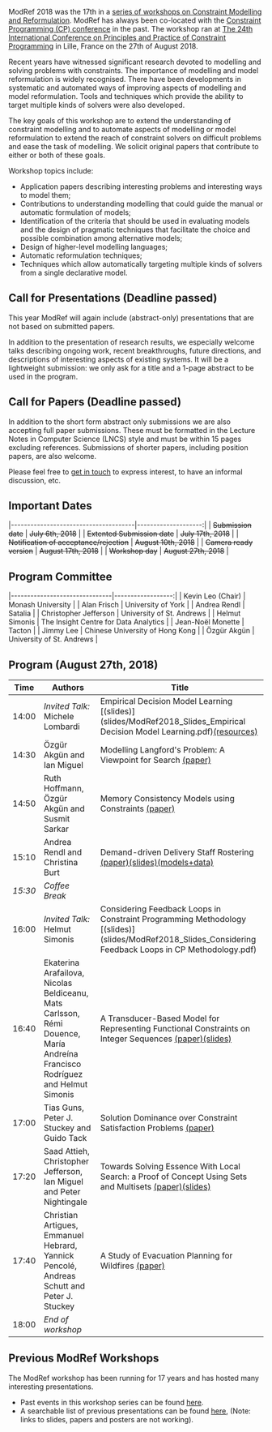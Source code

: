 ModRef 2018 was the 17th in a [series of workshops on Constraint Modelling and Reformulation](https://www-users.cs.york.ac.uk/~frisch/ModRef/).
ModRef has always been co-located with the [Constraint Programming (CP) conference](http://www.a4cp.org/events/cp-conference-series) in the past.
The workshop ran at [The 24th International Conference on Principles and Practice of Constraint Programming](http://cp2018.a4cp.org/) in Lille, France on the 27th of August 2018.

Recent years have witnessed significant research devoted to modelling and solving problems with constraints.
The importance of modelling and model reformulation is widely recognised.
There have been developments in systematic and automated ways of improving aspects of modelling and model reformulation.
Tools and techniques which provide the ability to target multiple kinds of solvers were also developed.

The key goals of this workshop are
to extend the understanding of constraint modelling and
to automate aspects of modelling or model reformulation to extend the reach of constraint solvers on difficult problems and ease the task of modelling.
We solicit original papers that contribute to either or both of these goals.

Workshop topics include:

- Application papers describing interesting problems and interesting ways to model them;
- Contributions to understanding modelling that could guide the manual or automatic formulation of models;
- Identification of the criteria that should be used in evaluating models and the design of pragmatic techniques that facilitate the choice and possible combination among alternative models;
- Design of higher-level modelling languages;
- Automatic reformulation techniques;
- Techniques which allow automatically targeting multiple kinds of solvers from a single declarative model.

## <a name="callForPres"></a> Call for Presentations (Deadline passed)

This year ModRef will again include (abstract-only) presentations that are not based on submitted papers.

In addition to the presentation of research results, we especially welcome talks describing ongoing work,
recent breakthroughs, future directions, and descriptions of interesting aspects of existing systems.
It will be a lightweight submission: we only ask for a title and a 1-page abstract to be used in the program.

<!---
Submissions must be in PDF format, formatted in the Lecture Notes in Computer Science (LNCS) style.
Please submit your title and abstract using [EasyChair](http://www.easychair.org/conferences/?conf=modref2018).
Submissions will be reviewed promptly for appropriateness.
--->

## <a name="callForPapers"></a> Call for Papers (Deadline passed)

In addition to the short form abstract only submissions we are also accepting full paper submissions.
These must be formatted in the Lecture Notes in Computer Science (LNCS) style and must be within 15 pages excluding references.
Submissions of shorter papers, including position papers, are also welcome.
<!---Please submit your paper in PDF format using [EasyChair](http://www.easychair.org/conferences/?conf=modref2018).
All submissions will be reviewed and those that are well-written and make a worthwhile contribution to the topic
of the workshop will be accepted for publication in the workshop proceedings.
The proceedings will be available electronically at CP 2018.
At least one author of each accepted paper must attend the workshop.
Please note that every workshop participant needs to be registered for the workshop.
--->

Please feel free to [get in touch](mailto:kevin.leo@monash.edu) to express interest, to have an informal discussion, etc.

## <a name="importantDates"></a> Important Dates

|--------------------------------------|--------------------:|
| ~~Submission date~~                  | ~~July  6th, 2018~~ |
| ~~Extented Submission date~~         | ~~July   17th, 2018~~ |
| ~~Notification of acceptance/rejection~~ | ~~August 10th, 2018~~ |
| ~~Camera ready version~~                 |   ~~August 17th, 2018~~ |
| ~~Workshop day~~                         |   ~~August 27th, 2018~~ |

## <a name="programCommittee"></a> Program Committee

|-------------------------------|------------------:|
| Kevin Leo (Chair)             | Monash University |
| Alan Frisch                   | University of York |
| Andrea Rendl                  | Satalia |
| Christopher Jefferson         | University of St. Andrews |
| Helmut Simonis                | The Insight Centre for Data Analytics |
| Jean-Noël Monette             | Tacton |
| Jimmy Lee                     | Chinese University of Hong Kong |
| Özgür Akgün                   | University of St. Andrews |

## <a name="timetable"></a> Program (August 27th, 2018)

| Time | Authors | Title |
|------| ------- | ----- |
| 14:00	| *Invited Talk:*  Michele Lombardi            |	Empirical Decision Model Learning [(slides)](slides/ModRef2018_Slides_Empirical Decision Model Learning.pdf)[(resources)](https://emlopt.github.io) |
| 14:30	| Özgür Akgün and Ian Miguel                   |	Modelling Langford's Problem: A Viewpoint for Search [(paper)](papers/ModRef2018_LangfordViewpoints.pdf) |
| 14:50	| Ruth Hoffmann, Özgür Akgün and Susmit Sarkar	| Memory Consistency Models using Constraints [(paper)](papers/ModRef2018_MemoryConsistencyModels.pdf) |
| 15:10	| Andrea Rendl and Christina Burt	             | Demand-driven Delivery Staff Rostering [(paper)](papers/ModRef2018_DemandDrivenStaffRostering.pdf)[(slides)](slides/ModRef2018_Slides_DemandDrivenStaffRostering.pdf)[(models+data)](https://github.com/angee/demand-shift-pattern)  |
| *15:30*	| *Coffee Break*	| |
| 16:00	| *Invited Talk:* Helmut Simonis	              | Considering Feedback Loops in Constraint Programming Methodology [(slides)](slides/ModRef2018_Slides_Considering Feedback Loops in CP Methodology.pdf) |
| 16:40	| Ekaterina Arafailova, Nicolas Beldiceanu, Mats Carlsson, Rémi Douence, María Andreína Francisco Rodríguez and Helmut Simonis	| A Transducer-Based Model for Representing Functional Constraints on Integer Sequences [(paper)](papers/ModRef2018_TransducerBasedFunctionalSequenceConstraints.pdf)[(slides)](slides/ModRef2018_Slides_TransducerBasedFunctionalSequenceConstraints.pdf) |
| 17:00	| Tias Guns, Peter J. Stuckey and Guido Tack	  | Solution Dominance over Constraint Satisfaction Problems [(paper)](papers/ModRef2018_SolutionDominance.pdf) |
| 17:20	| Saad Attieh, Christopher Jefferson, Ian Miguel and Peter Nightingale |	Towards Solving Essence With Local Search: a Proof of Concept Using Sets and Multisets [(paper)](papers/ModRef2018_LocalSearchEssence.pdf)[(slides)](slides/ModRef2018_Slides_LocalSearchEssence.pdf) |
| 17:40	| Christian Artigues, Emmanuel Hebrard, Yannick Pencolé, Andreas Schutt and Peter J. Stuckey	| A Study of Evacuation Planning for Wildfires [(paper)](papers/ModRef2018_EvacuationPlanning.pdf) |
| 18:00 | *End of workshop* |

## <a name="pmodrefs"></a> Previous ModRef Workshops
The ModRef workshop has been running for 17 years and has hosted many interesting presentations.

 - Past events in this workshop series can be found [here](https://www-users.cs.york.ac.uk/~frisch/ModRef/).
 - A searchable list of previous presentations can be found [here](https://modref2018.github.io/ModRefHistory), (Note: links to slides, papers and posters are not working).


